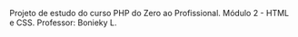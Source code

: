 Projeto de estudo do curso PHP do Zero ao Profissional.
Módulo 2 - HTML e CSS.
Professor: Bonieky L.
